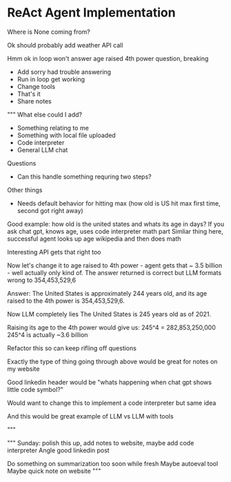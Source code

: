 # ReAct Agent Implementation



Where is None coming from?




Ok should probably add weather API call




Hmm ok in loop won't answer age raised 4th power question, breaking

- Add sorry had trouble answering
- Run in loop get working
- Change tools
- That's it
- Share notes

"""
What else could I add?
- Something relating to me
- Something with local file uploaded
- Code interpreter
- General LLM chat

Questions
- Can this handle something requring two steps?

Other things
- Needs default behavior for hitting max (how old is US hit max first time, second got right away)



Good example: how old is the united states and whats its age in days?
If you ask chat gpt, knows age, uses code interpreter math part
Simliar thing here, successful agent looks up age wikipedia and then does math

Interesting API gets that right too 

Now let's change it to age raised to 4th power - agent gets that
~ 3.5 billion - well actually only kind of. The answer returned is correct but LLM formats wrong to 354,453,529,6

Answer: The United States is approximately 244 years old, and its age raised to the 4th power is 354,453,529,6.

Now LLM completely lies
The United States is 245 years old as of 2021. 

Raising its age to the 4th power would give us:
245^4 = 282,853,250,000
245^4 is actually ~3.6 billion


Refactor this so can keep rifling off questions


Exactly the type of thing going through above would be great for notes on my website


Good linkedin header would be "whats happening when chat gpt shows little code symbol?"

Would want to change this to implement a code interpreter but same idea

And this would be great example of LLM vs LLM with tools

"""


"""
Sunday: polish this up, add notes to website, maybe add code interpreter
Angle good linkedin post

Do something on summarization too soon while fresh
Maybe autoeval tool
Maybe quick note on website
"""